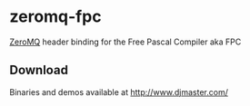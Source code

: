 zeromq-fpc
==========
[ZeroMQ](http://www.zeromq.org/) header binding for the Free Pascal Compiler aka FPC

Download
--------
Binaries and demos available at http://www.djmaster.com/
